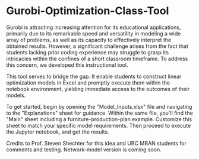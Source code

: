 # Gurobi-Optimization-Class-Tool

Gurobi is attracting increasing attention for its educational applications, primarily due to its remarkable speed and versatility in modeling a wide array of problems, as well as its capacity to effectively interpret the obtained results. However, a significant challenge arises from the fact that students lacking prior coding experience may struggle to grasp its intricacies within the confines of a short classroom timeframe. To address this concern, we developed this instructional tool.

This tool serves to bridge the gap. It enable students to construct linear optimization models in Excel and promptly execute them within the notebook environment, yielding immediate access to the outcomes of their models.

To get started, begin by opening the "Model_Inputs.xlsx" file and navigating to the "Explanations" sheet for guidance. Within the same file, you'll find the "Main" sheet including a furniture-production-plan example. Customize this sheet to match your specific model requirements. Then proceed to execute the Jupyter notebook, and get the results. 

Credits to Prof. Steven Shechter for this idea and UBC MBAN students for comments and testing. Network-model version is coming soon. 
